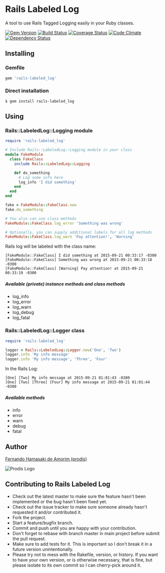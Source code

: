 # Rails Labeled Log
A tool to use Rails Tagged Logging easily in your Ruby classes.

[![Gem Version](https://badge.fury.io/rb/rails-labeled_log.svg)](http://badge.fury.io/rb/rails-labeled_log)
[![Build Status](https://travis-ci.org/prodis/rails-labeled_log.svg?branch=master)](https://travis-ci.org/prodis/rails-labeled_log)
[![Coverage Status](https://coveralls.io/repos/prodis/rails-labeled_log/badge.svg?branch=master&service=github)](https://coveralls.io/github/prodis/rails-labeled_log?branch=master)
[![Code Climate](https://codeclimate.com/github/prodis/rails-labeled_log/badges/gpa.svg)](https://codeclimate.com/github/prodis/rails-labeled_log)
[![Dependency Status](https://gemnasium.com/prodis/rails-labeled_log.svg)](https://gemnasium.com/prodis/rails-labeled_log)


## Installing

### Gemfile

```ruby
gem 'rails-labeled_log'
```

### Direct installation

```console
$ gem install rails-labeled_log
```


## Using

### Rails::LabeledLog::Logging module

```ruby
require 'rails-labeled_log'

# Include Rails::LabeledLog::Logging module in your class
module FakeModule
  class FakeClass
    include Rails::LabeledLog::Logging

    def do_something
      # Log some info here
      log_info 'I did something'
    end
  end
end

fake = FakeModule::FakeClass.new
fake.do_something

# You also can use class methods
FakeModule::FakeClass.log_error 'Something was wrong'

# Optionally, you can supply additional labels for all log methods
FakeModule::FakeClass.log_warn 'Pay attention!', 'Warning'
```

Rails log will be labeled with the class name:
```
[FakeModule::FakeClass] I did something at 2015-09-21 00:33:17 -0300
[FakeModule::FakeClass] Something was wrong at 2015-09-21 00:33:18 -0300
[FakeModule::FakeClass] [Warning] Pay attention! at 2015-09-21 00:33:19 -0300
```

##### Available (private) instance methods and class methods
- log_info
- log_error
- log_warn
- log_debug
- log_fatal

### Rails::LabeledLog::Logger class

```ruby
require 'rails-labeled_log'

logger = Rails::LabeledLog::Logger.new('One', 'Two')
logger.info 'My info message'
logger.info 'My info message', 'Three', 'Four'
```

In the Rails Log:
```
[One] [Two] My info message at 2015-09-21 01:01:43 -0300
[One] [Two] [Three] [Four] My info message at 2015-09-21 01:01:44 -0300
```

##### Available methods
- info
- error
- warn
- debug
- fatal


## Author
[Fernando Hamasaki de Amorim (prodis)](http://prodis.blog.br)

![Prodis Logo](http://prodis.net.br/images/prodis_150.gif)


## Contributing to Rails Labeled Log

- Check out the latest master to make sure the feature hasn't been implemented or the bug hasn't been fixed yet.
- Check out the issue tracker to make sure someone already hasn't requested it and/or contributed it.
- Fork the project.
- Start a feature/bugfix branch.
- Commit and push until you are happy with your contribution.
- Don't forget to rebase with branch master in main project before submit the pull request.
- Make sure to add tests for it. This is important so I don't break it in a future version unintentionally.
- Please try not to mess with the Rakefile, version, or history. If you want to have your own version, or is otherwise necessary, that is fine, but please isolate to its own commit so I can cherry-pick around it.


